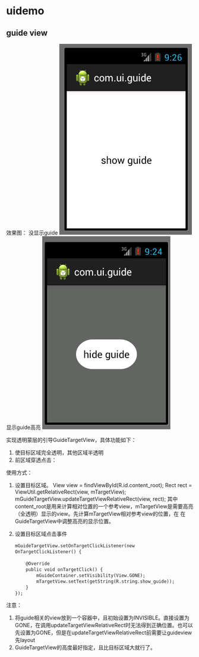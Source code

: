# uidemo
## guide view
效果图：
没显示guide
![image](https://raw.githubusercontent.com/mahongli05/uidemo/master/image/guide_hide.png)
显示guide高亮
![image](https://raw.githubusercontent.com/mahongli05/uidemo/master/image/guide_show.png)

实现透明蒙层的引导GuideTargetView，具体功能如下：
 1. 使目标区域完全透明，其他区域半透明
 2. 前区域穿透点击：
 
使用方式：
 1. 设置目标区域。
    	View view = findViewById(R.id.content_root);
		Rect rect = ViewUtil.getRelativeRect(view, mTargetView);
    	mGuideTargetView.updateTargetViewRelativeRect(view, rect);
    其中content_root是用来计算相对位置的一个参考view，mTargetView是需要高亮（全透明）显示的view。先计算mTargetView相对参考view的位置，在
    在GuideTargetView中调整高亮的显示位置。
 2. 设置目标区域点击事件

   		mGuideTargetView.setOnTargetClickListener(new OnTargetClickListener() {
  
  			@Override
  			public void onTargetClick() {
  				mGuideContainer.setVisibility(View.GONE);
  				mTargetView.setText(getString(R.string.show_guide));
  			}
  		});
  		
注意：
  1. 将guide相关的view放到一个容器中，且初始设置为INVISIBLE。直接设置为GONE，在调用updateTargetViewRelativeRect时无法得到正确位置。也可以
  先设置为GONE，但是在updateTargetViewRelativeRect前需要让guideview先layout
  2. GuideTargetView的高度最好指定，且比目标区域大就行了。
